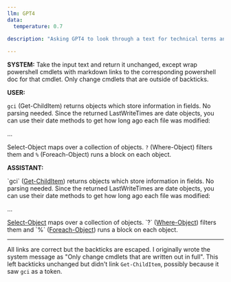 ```yaml
---
llm: GPT4
data:
  temperature: 0.7
  
description: "Asking GPT4 to look through a text for technical terms and link them to corresponding documentation pages."

---
```



**SYSTEM:** Take the input text and return it unchanged, except wrap powershell cmdlets with markdown links to the corresponding powershell doc for that cmdlet. Only change cmdlets that are outside of backticks.


**USER:**

`gci` (Get-ChildItem) returns objects which store information in fields. No parsing needed. Since the returned LastWriteTimes are date objects, you can use their date methods to get how long ago each file was modified:

...

Select-Object maps over a collection of objects. `?` (Where-Object) filters them and `%` (Foreach-Object) runs a block on each object.

**ASSISTANT:**

\`gci\` ([Get-ChildItem](https://docs.microsoft.com/en-us/powershell/module/microsoft.powershell.management/get-childitem)) returns objects which store information in fields. No parsing needed. Since the returned LastWriteTimes are date objects, you can use their date methods to get how long ago each file was modified:

...

[Select-Object](https://docs.microsoft.com/en-us/powershell/module/microsoft.powershell.utility/select-object) maps over a collection of objects. \`?\` ([Where-Object](https://docs.microsoft.com/en-us/powershell/module/microsoft.powershell.core/where-object)) filters them and \`%\` ([Foreach-Object](https://docs.microsoft.com/en-us/powershell/module/microsoft.powershell.core/foreach-object)) runs a block on each object.

---

All links are correct but the backticks are escaped. I originally wrote the system message as "Only change cmdlets that are written out in full". This left backticks unchanged but didn't link `Get-ChildItem`, possibly because it saw `gci` as a token.
